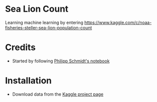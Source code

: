 # Sea Lion Count
Learning machine learning by entering https://www.kaggle.com/c/noaa-fisheries-steller-sea-lion-population-count

# Credits
* Started by following [Philipp Schmidt's notebook](https://www.kaggle.com/philschmidt/noaa-fisheries-steller-sea-lion-population-count/counting-sea-lions/notebook)

# Installation
* Download data from the [Kaggle project page](https://www.kaggle.com/c/noaa-fisheries-steller-sea-lion-population-count/data)